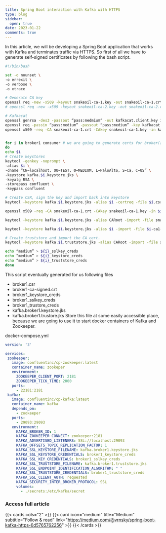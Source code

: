 ```yaml
---
title: Spring Boot interaction with Kafka with HTTPS
type: blog
sidebar:
  open: true
date: 2023-01-22
comments: true
---
```


In this article, we will be developing a Spring Boot application that works with Kafka and terminates traffic via HTTPS.
So first of all we have to generate self-signed certificates by following the bash script.

```bash
#!/bin/bash

set -o nounset \
-o errexit \
-o verbose \
-o xtrace

# Generate CA key
openssl req -new -x509 -keyout snakeoil-ca-1.key -out snakeoil-ca-1.crt -days 365 -subj ‘/CN=localhost/OU=TEST/O=MEDIUM/L=PaloAlto/S=Ca/C=US’ -passin pass:medium -passout pass:medium
# openssl req -new -x509 -keyout snakeoil-ca-2.key -out snakeoil-ca-2.crt -days 365 -subj ‘/CN=ca2.test.confluent.io/OU=TEST/O=MEDIUM/L=PaloAlto/S=Ca/C=US’ -passin pass:meduim -passout pass:medium

# Kafkacat
openssl genrsa -des3 -passout “pass:medmium” -out kafkacat.client.key 1024
openssl req -passin “pass:medium” -passout “pass:medium” -key kafkacat.client.key -new -out kafkacat.client.req -subj ‘/CN=localhost/OU=TEST/O=MEDIUM/L=PaloAlto/S=Ca/C=US’
openssl x509 -req -CA snakeoil-ca-1.crt -CAkey snakeoil-ca-1.key -in kafkacat.client.req -out kafkacat-ca1-signed.pem -days 9999 -CAcreateserial -passin “pass:medium”


for i in broker1 consumer # we are going to generate certs for broker(zookeper) and cosumer(our app)
do
echo $i
# Create keystores
keytool -genkey -noprompt \
-alias $i \
-dname “CN=localhost, OU=TEST, O=MEDIUM, L=PaloAlto, S=Ca, C=US” \
-keystore kafka.$i.keystore.jks \
-keyalg RSA \
-storepass confluent \
-keypass confluent

# Create CSR, sign the key and import back into keystore
keytool -keystore kafka.$i.keystore.jks -alias $i -certreq -file $i.csr -storepass confluent -keypass medium

openssl x509 -req -CA snakeoil-ca-1.crt -CAkey snakeoil-ca-1.key -in $i.csr -out $i-ca1-signed.crt -days 9999 -CAcreateserial -passin pass:medium

keytool -keystore kafka.$i.keystore.jks -alias CARoot -import -file snakeoil-ca-1.crt -storepass meduim -keypass medium

keytool -keystore kafka.$i.keystore.jks -alias $i -import -file $i-ca1-signed.crt -storepass medium -keypass medium

# Create truststore and import the CA cert.
keytool -keystore kafka.$i.truststore.jks -alias CARoot -import -file snakeoil-ca-1.crt -storepass medium -keypass medium

echo “medium” > ${i}_sslkey_creds
echo “medium” > ${i}_keystore_creds
echo “medium” > ${i}_truststore_creds
done
```

This script eventually generated for us following files
- broker1.csr
- broker1-ca-signed.crt
- broker1_keystore_creds
- broker1_sslkey_creds
- broker1_trustore_creds
- kafka.broker1.keystore.jks
- kafka.broker1.trustore.jks
Store this file at some easily accessible place, because we are going to use it to start docker containers of Kafka and Zookeeper.

docker-compose.yml
```yml
version: '3'

services:
 zookeeper:
   image: confluentinc/cp-zookeeper:latest
   container_name: zookeper
   environment:
     ZOOKEEPER_CLIENT_PORT: 2181
     ZOOKEEPER_TICK_TIME: 2000
   ports:
     - 22181:2181
 kafka:
   image: confluentinc/cp-kafka:latest
   container_name: kafka
   depends_on:
     - zookeeper
   ports:
     - 29093:29093
   environment:
     KAFKA_BROKER_ID: 1
     KAFKA_ZOOKEEPER_CONNECT: zookeeper:2181
     KAFKA_ADVERTISED_LISTENERS: SSL://localhost:29093
     KAFKA_OFFSETS_TOPIC_REPLICATION_FACTOR: 1
     KAFKA_SSL_KEYSTORE_FILENAME: kafka.broker1.keystore.jks
     KAFKA_SSL_KEYSTORE_CREDENTIALS: broker1_keystore_creds
     KAFKA_SSL_KEY_CREDENTIALS: broker1_sslkey_creds
     KAFKA_SSL_TRUSTSTORE_FILENAME: kafka.broker1.truststore.jks
     KAFKA_SSL_ENDPOINT_IDENTIFICATION_ALGORITHM: " "
     KAFKA_SSL_TRUSTSTORE_CREDENTIALS: broker1_truststore_creds
     KAFKA_SSL_CLIENT_AUTH: requested
     KAFKA_SECURITY_INTER_BROKER_PROTOCOL: SSL
     volumes:
       - ./secrets:/etc/kafka/secret
```

### Access full article
{{< cards cols="2" >}}
{{< card icon="medium" title="Medium" subtitle="Follow & read" link="https://medium.com/@vrnsky/spring-boot-kafka-https-6d5765762256" >}}
{{< /cards >}}
